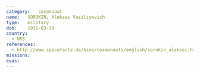 ```yaml
---
category:	cosmonaut
name:	SOROKIN, Aleksei Vasiliyevich 
type:	military
dob:	1931-03-30
country:
  - URS
references:
  - http://www.spacefacts.de/bios/cosmonauts/english/sorokin_aleksei.htm
missions:
evas:
---
```

